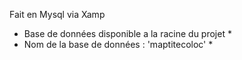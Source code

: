 Fait en Mysql via Xamp
* Base de données disponible a la racine du projet *
* Nom de la base de données : 'maptitecoloc' *

